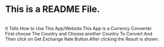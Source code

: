 # This is a README File.
<br>
It Tells How to Use This App/Website.This App is a Currency Converter.
<br>
First choose The Country and Choose another Country To Convert And Then click on Get Exchange Rate Button.After clicking the Result is shown.